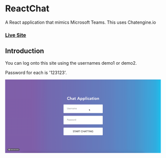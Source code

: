 # ReactChat

A React application that mimics Microsoft Teams. This uses Chatengine.io

### [Live Site](https://boring-bose-39fcec.netlify.app/)

## Introduction

You can log onto this site using the usernames demo1 or demo2.

Password for each is '123123'.

![Chat Application](demo.gif)
